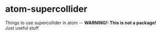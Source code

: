 # atom-supercollider
Things to use supercollider in atom -- **WARNING!: This is not a package!**  Just useful stuff
